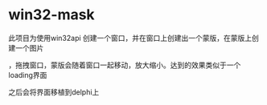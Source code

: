 # win32-mask

此项目为使用win32api 创建一个窗口，并在窗口上创建出一个蒙版，在蒙版上创建一个图片 

，拖拽窗口，蒙版会随着窗口一起移动，放大缩小。达到的效果类似于一个loading界面

之后会将界面移植到delphi上